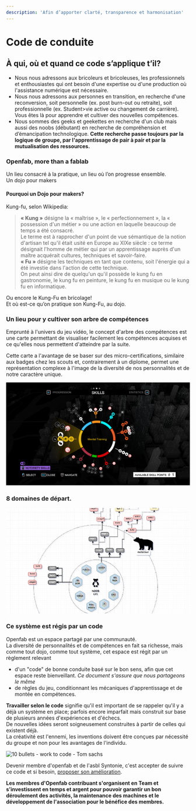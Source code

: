 ```yaml
---
description: 'Afin d’apporter clarté, transparence et harmonisation'
---
```


# Code de conduite

## **À qui, où et quand ce code s’applique t’il?**

* Nous nous adressons aux bricoleurs et bricoleuses, les professionnels et enthousiastes qui ont besoin d'une expertise ou d'une production où l'assistance numérique est nécessaire.
* Nous nous adressons aux personnes en transition, en recherche d'une reconversion, soit personnelle \(ex. post burn-out ou retraite\), soit professionnelle \(ex. Student&gt;vie active ou changement de carrière\). Vous êtes là pour apprendre et cultiver des nouvelles compétences.
* Nous sommes des geeks et geekettes en recherche d'un club mais aussi des noobs \(débutant\) en recherche de compréhension et d’émancipation technologique.  **Cette recherche passe toujours par la logique de groupe, par l'apprentissage de pair à pair et par la mutualisation des ressources.**

### **Openfab, more than a fablab**

Un lieu consacré à la pratique, un lieu où l’on progresse ensemble.  
Un dojo pour makers

#### **Pourquoi un Dojo pour makers?**

Kung-fu, selon Wikipedia: 

> **« Kung »** désigne la « maîtrise », le « perfectionnement », la « possession d'un métier » ou une action en laquelle beaucoup de temps a été consacré.  
> Le terme est à rapprocher d'un point de vue sémantique de la notion d'artisan tel qu'il était usité en Europe au XIXe siècle : ce terme désignait l'homme de métier qui par un apprentissage auprès d'un maître acquérait cultures, techniques et savoir-faire.  
> **« Fu »** désigne les techniques en tant que contenu, soit l'énergie qui a été investie dans l'action de cette technique.  
> On peut ainsi dire de quelqu'un qu'il possède le kung fu en gastronomie, le kung fu en peinture, le kung fu en musique ou le kung fu en informatique.

Ou encore le Kung-Fu en bricolage!  
Et où est-ce qu’on pratique son Kung-Fu, au dojo. 

### Un lieu pour y cultiver son arbre de compétences

Emprunté à l'univers du jeu vidéo, le concept d'arbre des compétences est une carte permettant de visualiser facilement les compétences acquises et ce qu'elles nous permettent d'atteindre par la suite. 

Cette carte a l'avantage de se baser sur des micro-certifications, similaire aux badges chez les scouts et, contrairement à un diplome, permet une représentation complexe à l'image de la diversité de nos personnalités et de notre caractère unique.  

![watch dogs \(video game\) : progression &amp; skill wheel](../../.gitbook/assets/image%20%2820%29.png)

### 8 domaines de départ. 

![Work in progress - levelUp Openfab](../../.gitbook/assets/image%20%2810%29.png)

### Ce système est régis par un code

Openfab est un espace partagé par une communauté.   
La diversité de personnalités et de compétences en fait sa richesse, mais comme tout dojo, comme tout système, cet espace est régit par un règlement relevant 

* d'un "code" de bonne conduite basé sur le bon sens, afin que cet espace reste bienveillant.  _Ce document s'assure que nous partageons le même_
* de règles du jeu, conditionnant les mécaniques d'apprentissage et de montée en compétences. 

**Travailler selon le code** signifie qu'il est important de se rappeler qu'il y a déjà un système en place; parfois encore imparfait mais construit sur base de plusieurs années d'expériences et d'échecs.  
De nouvelles idées seront soigneusement construites à partir de celles qui existent déjà.   
La créativité est l'ennemi, les inventions doivent être conçues par nécessité du groupe et non pour les avantages de l'individu.

![10 bullets - work to code - Tom sachs](https://lh5.googleusercontent.com/-PL-7YCW0E0MrGTLUWMTm7mylnhI2jNNfDa3XAgXzctowRjHwzVMF-OVAn_APj_lWTfci8djysqaP8ZTBcbbfdluwu15qBHORRQ3G7CUomVAHztBMsZdtR9UlDZSQoygW5hMyLQ5)

Devenir membre d'openfab et de l'asbl Syntonie, c'est accepter de suivre ce code et si besoin, [proposer son amélioration](../../github/101-github/102-issues.md). 

**Les membres d'Openfab contribuant s'organisent en Team et s’investissent en temps et argent pour pouvoir garantir un bon déroulement des activités, la maintenance des machines et le développement de l'association pour le bénéfice des membres.** 

